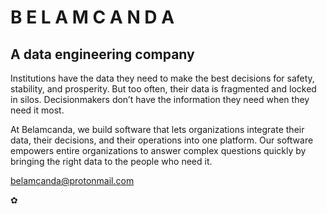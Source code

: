 # B E L A M C A N D A
## A data engineering company

Institutions have the data they need to make the best decisions for safety, stability, and prosperity. But too often, their data is fragmented and locked in silos. Decisionmakers don’t have the information they need when they need it most.

At Belamcanda, we build software that lets organizations integrate their data, their decisions, and their operations into one platform. Our software empowers entire organizations to answer complex questions quickly by bringing the right data to the people who need it.

<belamcanda@protonmail.com>

✿
